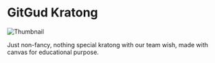 # GitGud Kratong

![Thumbnail]("./thumbnail.png")

Just non-fancy, nothing special kratong with our team wish, made with canvas for educational purpose.
